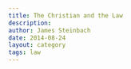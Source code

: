 ```yaml
---
title: The Christian and the Law
description:
author: James Steinbach
date: 2014-08-24
layout: category
tags: law
---
```

